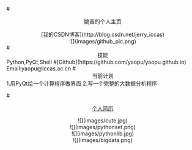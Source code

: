 #<center>姚普的个人主页</center>
<center>[我的CSDN博客](http://blog.csdn.net/jerry_iccas)</center>  
<center>![](images/github_pic.png)</center>  
#<center>技能</center>  
Python,PyQt,Shell  
#[Github](https://github.com/yaopu/yaopu.github.io)
Email:yaopu@iccas.ac.cn
#<center>当前计划</center>
1.用PyQt给一个计算程序做界面  
2.写一个完整的大数据分析程序

#<center>[个人简历](个人简历V4.pdf)</center>


<center>![](images/cute.jpg)</center>  
<center>![](images/pythonset.png)</center>  
<center>![](images/pythonlib.jpg)</center>  
<center>![](images/bigdata.png)</center>



